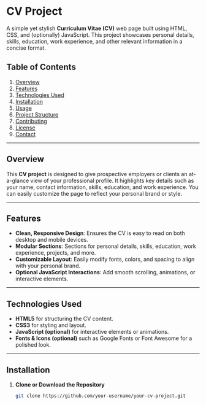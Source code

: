 # CV Project

A simple yet stylish **Curriculum Vitae (CV)** web page built using HTML, CSS, and (optionally) JavaScript. This project showcases personal details, skills, education, work experience, and other relevant information in a concise format.

## Table of Contents
1. [Overview](#overview)  
2. [Features](#features)  
3. [Technologies Used](#technologies-used)  
4. [Installation](#installation)  
5. [Usage](#usage)  
6. [Project Structure](#project-structure)  
7. [Contributing](#contributing)  
8. [License](#license)  
9. [Contact](#contact)

---

## Overview

This **CV project** is designed to give prospective employers or clients an at-a-glance view of your professional profile. It highlights key details such as your name, contact information, skills, education, and work experience. You can easily customize the page to reflect your personal brand or style.

---

## Features

- **Clean, Responsive Design**: Ensures the CV is easy to read on both desktop and mobile devices.  
- **Modular Sections**: Sections for personal details, skills, education, work experience, projects, and more.  
- **Customizable Layout**: Easily modify fonts, colors, and spacing to align with your personal brand.  
- **Optional JavaScript Interactions**: Add smooth scrolling, animations, or interactive elements.

---

## Technologies Used

- **HTML5** for structuring the CV content.  
- **CSS3** for styling and layout.  
- **JavaScript (optional)** for interactive elements or animations.  
- **Fonts & Icons (optional)** such as Google Fonts or Font Awesome for a polished look.

---

## Installation

1. **Clone or Download the Repository**  
   ```bash
   git clone https://github.com/your-username/your-cv-project.git
